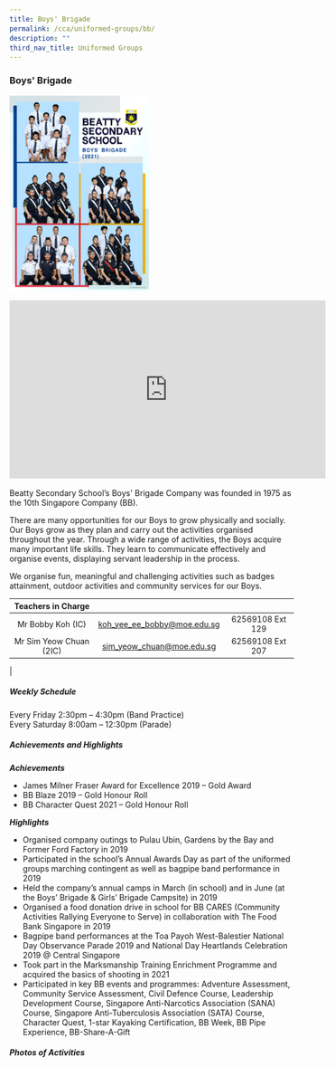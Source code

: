 ```yaml
---
title: Boys' Brigade
permalink: /cca/uniformed-groups/bb/
description: ""
third_nav_title: Uniformed Groups
---
```

### **Boys' Brigade**

<img src="/images/boys%20brigade.jpg" 
     style="width:49%">
		 
<iframe width="560" height="315" src="https://www.youtube.com/embed/lfxALpY2TbU" title="Beatty Secondary School - Boys' Brigade" frameborder="0" allow="accelerometer; autoplay; clipboard-write; encrypted-media; gyroscope; picture-in-picture" allowfullscreen></iframe>

Beatty Secondary School’s Boys' Brigade Company was founded in 1975 as the 10th Singapore Company (BB).

There are many opportunities for our Boys to grow physically and socially. Our Boys grow as they plan and carry out the activities organised throughout the year. Through a wide range of activities, the Boys acquire many important life skills. They learn to communicate effectively and organise events, displaying servant leadership in the process.

We organise fun, meaningful and challenging activities such as badges attainment, outdoor activities and community services for our Boys.

| Teachers in Charge |  |  |
|:---:|:---:|:---:|
| Mr Bobby Koh (IC) | [koh_yee_ee_bobby@moe.edu.sg](mailto:koh_yee_ee_bobby@moe.edu.sg) | 62569108 Ext 129 |
| Mr Sim Yeow Chuan (2IC) | [sim_yeow_chuan@moe.edu.sg](mailto:sim_yeow_chuan@moe.edu.sg) | 62569108 Ext 207 |
|

##### **Weekly Schedule**
Every Friday 2:30pm – 4:30pm (Band Practice)  <br>
Every Saturday 8:00am – 12:30pm (Parade)

##### **Achievements and Highlights**
**_Achievements_**
*   James Milner Fraser Award for Excellence 2019 – Gold Award
*   BB Blaze 2019 – Gold Honour Roll
*   BB Character Quest 2021 – Gold Honour Roll

**_Highlights_**
*   Organised company outings to Pulau Ubin, Gardens by the Bay and Former Ford Factory in 2019
*   Participated in the school’s Annual Awards Day as part of the uniformed groups marching contingent as well as bagpipe band performance in 2019
*   Held the company’s annual camps in March (in school) and in June (at the Boys’ Brigade & Girls’ Brigade Campsite) in 2019
*   Organised a food donation drive in school for BB CARES (Community Activities Rallying Everyone to Serve) in collaboration with The Food Bank Singapore in 2019
*   Bagpipe band performances at the Toa Payoh West-Balestier National Day Observance Parade 2019 and National Day Heartlands Celebration 2019 @ Central Singapore
*   Took part in the Marksmanship Training Enrichment Programme and acquired the basics of shooting in 2021
*   Participated in key BB events and programmes: Adventure Assessment, Community Service Assessment, Civil Defence Course, Leadership Development Course, Singapore Anti-Narcotics Association (SANA) Course, Singapore Anti-Tuberculosis Association (SATA) Course, Character Quest, 1-star Kayaking Certification, BB Week, BB Pipe Experience, BB-Share-A-Gift

##### **Photos of Activities**

